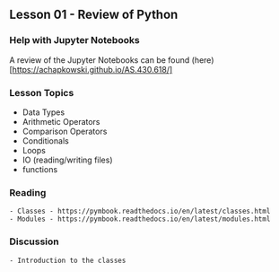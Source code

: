 
## Lesson 01 - Review of Python 

### Help with Jupyter Notebooks

A review of the Jupyter Notebooks can be found (here)[https://achapkowski.github.io/AS.430.618/]

### Lesson Topics

- Data Types
- Arithmetic Operators
- Comparison Operators
- Conditionals
- Loops
- IO (reading/writing files)
- functions

### Reading
	
	- Classes - https://pymbook.readthedocs.io/en/latest/classes.html
	- Modules - https://pymbook.readthedocs.io/en/latest/modules.html



### Discussion 

	- Introduction to the classes